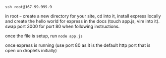 
`ssh root@167.99.999.9`

in root `~` create a new directory for your site, cd into it, install express locally and create the hello world for express in the docs (touch app.js, vim into it). swap port 3000 for port 80 when following instructions. 

once the file is setup, run `node app.js`

once express is running (use port 80 as it is the default http port that is open on droplets initially)

